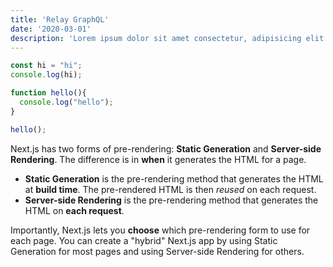```yaml
---
title: 'Relay GraphQL'
date: '2020-03-01'
description: 'Lorem ipsum dolor sit amet consectetur, adipisicing elit. Ad fugit nisi sed? Iusto, deserunt dolores.'
---
```

```js
const hi = "hi";
console.log(hi);

function hello(){
  console.log("hello");
}

hello();
```

Next.js has two forms of pre-rendering: **Static Generation** and **Server-side Rendering**. The difference is in **when** it generates the HTML for a page.

- **Static Generation** is the pre-rendering method that generates the HTML at **build time**. The pre-rendered HTML is then _reused_ on each request.
- **Server-side Rendering** is the pre-rendering method that generates the HTML on **each request**.

Importantly, Next.js lets you **choose** which pre-rendering form to use for each page. You can create a "hybrid" Next.js app by using Static Generation for most pages and using Server-side Rendering for others.